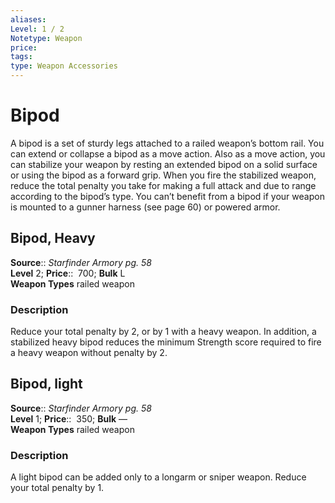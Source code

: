 ```yaml
---
aliases: 
Level: 1 / 2 
Notetype: Weapon
price: 
tags: 
type: Weapon Accessories
---
```


# Bipod

A bipod is a set of sturdy legs attached to a railed weapon’s bottom rail. You can extend or collapse a bipod as a move action. Also as a move action, you can stabilize your weapon by resting an extended bipod on a solid surface or using the bipod as a forward grip. When you fire the stabilized weapon, reduce the total penalty you take for making a full attack and due to range according to the bipod’s type. You can’t benefit from a bipod if your weapon is mounted to a gunner harness (see page 60) or powered armor.  

## Bipod, Heavy

**Source**:: _Starfinder Armory pg. 58_  
**Level** 2;
**Price**::  700; **Bulk** L  
**Weapon Types** railed weapon

### Description

Reduce your total penalty by 2, or by 1 with a heavy weapon. In addition, a stabilized heavy bipod reduces the minimum Strength score required to fire a heavy weapon without penalty by 2.

## Bipod, light

**Source**:: _Starfinder Armory pg. 58_  
**Level** 1;
**Price**::  350; **Bulk** —  
**Weapon Types** railed weapon

### Description

A light bipod can be added only to a longarm or sniper weapon. Reduce your total penalty by 1.
